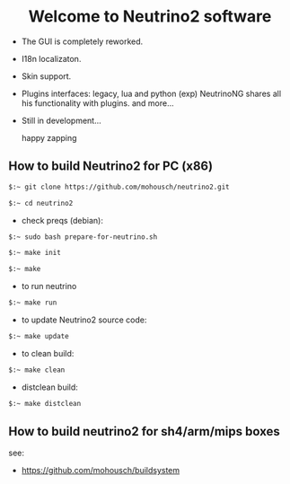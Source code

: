 <h1 align="center">
  Welcome to Neutrino2 software
</h1>

- The GUI is completely reworked.
- I18n localizaton.
- Skin support.
- Plugins interfaces: legacy, lua and python (exp) NeutrinoNG shares all his functionality with plugins.
  and more...
- Still in development...
  
  happy zapping

## How to build Neutrino2 for PC (x86) ##

```bash
$:~ git clone https://github.com/mohousch/neutrino2.git
```
```bash
$:~ cd neutrino2
```

* check preqs (debian):
```bash
$:~ sudo bash prepare-for-neutrino.sh
```

```bash
$:~ make init
```

```bash
$:~ make
```

* to run neutrino
```bash
$:~ make run
```

* to update Neutrino2 source code:
```bash
$:~ make update
```

* to clean build:
```bash
$:~ make clean
```

* distclean build:
```bash
$:~ make distclean
```

## How to build neutrino2 for sh4/arm/mips boxes ##
see:
* https://github.com/mohousch/buildsystem






